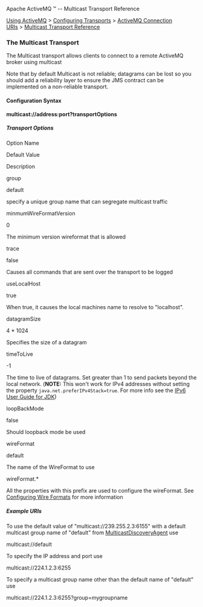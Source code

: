 Apache ActiveMQ ™ -- Multicast Transport Reference 

[Using ActiveMQ](using-activemq.html) > [Configuring Transports](configuring-transports.html) > [ActiveMQ Connection URIs](activemq-connection-uris.html) > [Multicast Transport Reference](multicast-transport-reference.html)


### The Multicast Transport

The Multicast transport allows clients to connect to a remote ActiveMQ broker using multicast

Note that by default Multicast is not reliable; datagrams can be lost so you should add a reliability layer to ensure the JMS contract can be implemented on a non-reliable transport.

#### Configuration Syntax

**multicast://address:port?transportOptions**

##### Transport Options

Option Name

Default Value

Description

group

default

specify a unique group name that can segregate multicast traffic

minmumWireFormatVersion

0

The minimum version wireformat that is allowed

trace

false

Causes all commands that are sent over the transport to be logged

useLocalHost

true

When true, it causes the local machines name to resolve to "localhost".

datagramSize

4 * 1024

Specifies the size of a datagram

timeToLive

-1

The time to live of datagrams. Set greater than 1 to send packets beyond the local network. (**NOTE:** This won't work for IPv4 addresses without setting the property `java.net.preferIPv4Stack=true`. For more info see the [IPv6 User Guide for JDK](http://java.sun.com/j2se/1.5.0/docs/guide/net/ipv6_guide/index.html))

loopBackMode

false

Should loopback mode be used

wireFormat

default

The name of the WireFormat to use

wireFormat.*

All the properties with this prefix are used to configure the wireFormat. See [Configuring Wire Formats](configuring-wire-formats.html) for more information

##### Example URIs

To use the default value of "multicast://239.255.2.3:6155" with a default multicast group name of "default" from [MulticastDiscoveryAgent](http://activemq.apache.org/maven/apidocs/org/apache/activemq/transport/discovery/multicast/MulticastDiscoveryAgent.html#DEFAULT_DISCOVERY_URI_STRING) use

multicast://default 

To specify the IP address and port use

multicast://224.1.2.3:6255

To specify a multicast group name other than the default name of "default" use

multicast://224.1.2.3:6255?group=mygroupname

